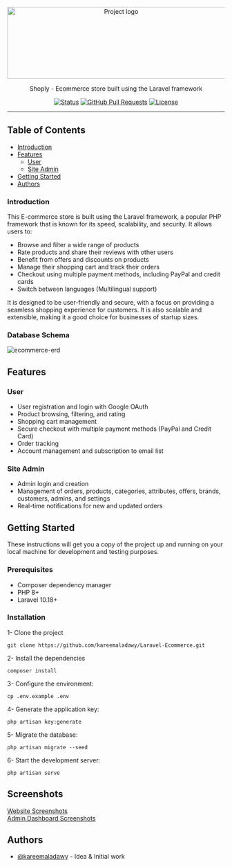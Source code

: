 <p align="center">
 <img width="512" height="166" src="https://github.com/kareemaladawy/Parking-Reservation-API/assets/62149929/036c7209-ff92-46b3-988f-95da03b9724c" alt="Project logo"></a>
</p>

<p align="center" >Shoply - Ecommerce store built using the Laravel framework</p>

<div align="center">

[![Status](https://img.shields.io/badge/status-active-success.svg)]()
[![GitHub Pull Requests](https://img.shields.io/github/issues-pr/kylelobo/The-Documentation-Compendium.svg)](https://github.com/kylelobo/The-Documentation-Compendium/pulls)
[![License](https://img.shields.io/badge/license-MIT-blue.svg)](/LICENSE)

</div>

---

## Table of Contents

-   [Introduction](#introduction)
-   [Features](#Features)
    -   [User](#User)
    -   [Site Admin](#site-admin)
-   [Getting Started](#getting-started)
-   [Authors](#authors)

### Introduction

This E-commerce store is built using the Laravel framework, a popular PHP framework that is known for its speed, scalability, and security. It allows users to:

-   Browse and filter a wide range of products
-   Rate products and share their reviews with other users
-   Benefit from offers and discounts on products
-   Manage their shopping cart and track their orders
-   Checkout using multiple payment methods, including PayPal and credit cards
-   Switch between languages (Multilingual support)

It is designed to be user-friendly and secure, with a focus on providing a seamless shopping experience for customers. It is also scalable and extensible, making it a good choice for businesses of startup sizes.

### Database Schema

![ecommerce-erd](https://github.com/kareemaladawy/Parking-Reservation-API/assets/62149929/2d201695-3f75-4ccf-a97b-779177afc196)

## Features

### User

-   User registration and login with Google OAuth
-   Product browsing, filtering, and rating
-   Shopping cart management
-   Secure checkout with multiple payment methods (PayPal and Credit Card)
-   Order tracking
-   Account management and subscription to email list

### Site Admin

-   Admin login and creation
-   Management of orders, products, categories, attributes, offers, brands, customers, admins, and settings
-   Real-time notifications for new and updated orders

## Getting Started

These instructions will get you a copy of the project up and running on your local machine for development and testing purposes.

### Prerequisites

-   Composer dependency manager
-   PHP 8+
-   Laravel 10.18+

### Installation

1- Clone the project

```
git clone https://github.com/kareemaladawy/Laravel-Ecommerce.git
```

2- Install the dependencies

```
composer install
```

3- Configure the environment:

```
cp .env.example .env
```

4- Generate the application key:

```
php artisan key:generate
```

5- Migrate the database:

```
php artisan migrate --seed
```

6- Start the development server:

```
php artisan serve
```

## Screenshots

<a href="https://github.com/kareemaladawy/Laravel-Ecommerce/issues/1">Website Screenshots</a> <br>
<a href="https://github.com/kareemaladawy/Laravel-Ecommerce/issues/2">Admin Dashboard Screenshots</a>

## Authors

-   [@kareemaladawy](https://github.com/kareemaladawy) - Idea & Initial work
